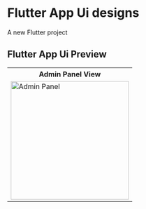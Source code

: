 # Flutter App Ui designs

A new Flutter project



## Flutter App Ui Preview


<table>
  
  
<tr>                    
   
   <th> Admin Panel View </th>

</tr>
  
  
  
  
<tr>

<td>

<img src="" alt="Admin Panel" width="270"/>

</td>
  

</tr>

</table>



